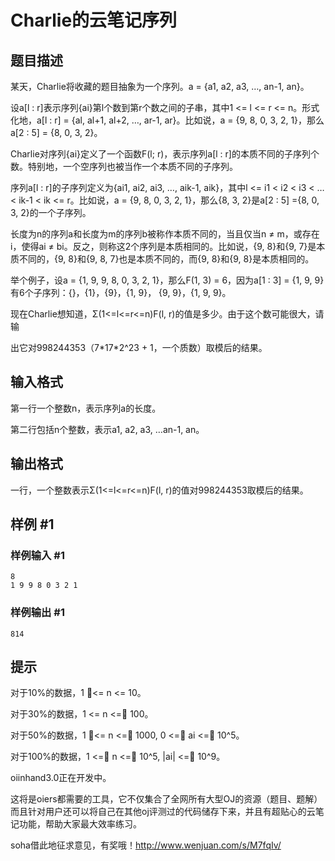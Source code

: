 # Charlie的云笔记序列

## 题目描述

某天，Charlie将收藏的题目抽象为一个序列。a = {a1, a2, a3, …, an-1, an}。


设a[l : r]表示序列{ai}第l个数到第r个数之间的子串，其中1 <= l <= r <= n。形式化地，a[l : r] = {al, al+1, al+2, …, ar-1, ar}。比如说，a = {9, 8, 0, 3, 2, 1}，那么a[2 : 5] = {8, 0, 3, 2}。



Charlie对序列{ai}定义了一个函数F(l; r)，表示序列a[l : r]的本质不同的子序列个数。特别地，一个空序列也被当作一个本质不同的子序列。


序列a[l : r]的子序列定义为{ai1, ai2, ai3, …, aik-1, aik}，其中l <= i1 < i2 < i3 < … < ik-1 < ik <= r。比如说，a = {9, 8, 0, 3, 2, 1}，那么{8, 3, 2}是a[2 : 5] ={8, 0, 3, 2}的一个子序列。


长度为n的序列a和长度为m的序列b被称作本质不同的，当且仅当n ≠ m，或存在i，使得ai ≠ bi。反之，则称这2个序列是本质相同的。比如说，{9, 8}和{9, 7}是本质不同的，{9, 8}和{9, 8, 7}也是本质不同的，而{9, 8}和{9, 8}是本质相同的。


举个例子，设a = {1, 9, 9, 8, 0, 3, 2, 1}，那么F(1, 3) = 6，因为a[1 : 3] = {1, 9, 9}有6个子序列：{}，{1}，{9}，{1, 9}， {9, 9}，{1, 9, 9}。


现在Charlie想知道，Σ(1<=l<=r<=n)F(l, r)的值是多少。由于这个数可能很大，请输

出它对998244353（7\*17\*2^23 + 1，一个质数）取模后的结果。


## 输入格式

第一行一个整数n，表示序列a的长度。

第二行包括n个整数，表示a1, a2, a3, …an-1, an。


## 输出格式

一行，一个整数表示Σ(1<=l<=r<=n)F(l, r)的值对998244353取模后的结果。


## 样例 #1

### 样例输入 #1
```
8
1 9 9 8 0 3 2 1
```

### 样例输出 #1

```
814
```

## 提示

对于10%的数据，1 <= n <= 10。

对于30%的数据，1 <= n <= 100。

对于50%的数据，1 <= n <= 1000, 0 <= ai <= 10^5。

对于100%的数据，1 <= n <= 10^5, |ai| <= 10^9。

oiinhand3.0正在开发中。

这将是oiers都需要的工具，它不仅集合了全网所有大型OJ的资源（题目、题解）而且针对用户还可以将自己在其他oj评测过的代码储存下来，并且有超贴心的云笔记功能，帮助大家最大效率练习。

soha借此地征求意见，有奖哦！http://www.wenjuan.com/s/M7fqIv/

